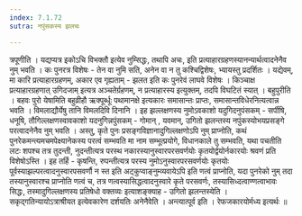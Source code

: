 ```yaml
---
index: 7.1.72
sutra: नपुंसकस्य झलचः

---
```

  त्रपूणीति । यद्यप्यत्र इकोऽचि विभक्तौ इत्येव नुम्सिद्धः, तथापि अचः, इति प्रत्याहारग्रहणस्यानन्यार्थत्वादनेनैव नुम् भवति । कः पुनरत्र विशेषः - तेन वा नुमि सति, अनेन वा न तु कश्चिद्विशेषः, भ्यायस्तु प्रदर्शितः । यद्येवम्, मा कारि प्रत्याहारग्रहणम्, अकार एव गृह्यताम् - झलत इति कः पुनरेवं लाघवे विशेषः । किञ्चाक्ष प्रत्याहारग्रहणात् उगिदजाम् इत्यत्र अञ्चतेर्ग्रहणम्, न प्रत्याहारस्य इत्युक्तम्, तदपि विघटितं स्यात् ।  बहुपुरीति । बहवः पुरो येषामिति बहुव्रीहौ ऋक्पूर्ब्धूः पथामानक्षे इत्यकारः समासान्तः प्राप्तः, समासान्तविधेरनित्यत्वान्न भवति । विमलाद्यौर्येषु तानि विमलदिवि दिनानि । इह झल्लक्षणस्य नुमोऽवकाशो यदुगिदनुपंसकम् - सर्पीषि, धनूषि, तौगिल्लक्षणस्वावकाशो यदनुगिन्नपुंसकम् - गोमान् , यवमान्, उगितो झलन्तस्य नपुंकस्योभयप्रसङ्गे परत्वादनेनैव नुम् भवति । अस्तु, कृते पुनः प्रसङ्गविज्ञानादुगिल्लक्षणोऽपि नुम् प्राप्नोति, कथं पुनरेकमन्त्यमचमपेक्ष्यानेकस्य परत्वं सम्भवति मा नाम सम्भूत्प्रयोगे, विधानकाले तु सम्भवति, यथा पचतीति लटः शपश्च तत्र तुदन्ती, नुदन्तीत्यत्र परस्थ नकारस्यानुस्वारपरसवर्णयोः कृतयोर्द्वयोर्नकारयोः श्रवणं प्रति विशेषोऽस्ति ।  इह तर्हि - कृषन्ति, रुपन्तीत्यत्र परस्य नुमोऽनुस्वारपरसवर्णयोः कृतयोः पूर्वस्याझल्परत्वादनुस्वारपसवर्णौ न स्त इति अट्कुप्वाङ्नुम्व्यवायेऽपि इति णत्वं प्राप्नोति, यदा पुनरेको नुम् तदा तस्यानुस्वारश्च प्राप्नोति णत्वं च, तत्र णत्वस्यासिद्धत्वादनुस्वारे कृते परसवर्णः, तस्यासिध्दत्वाण्णत्वाभावः सिद्धः, तस्मादुगिल्लक्षणस्य प्रतिषेधो वक्तव्यः इत्याशङ्क्याह - उगितो झलन्तस्येति । सकृद्गतिन्यायोऽत्राश्रीयत इत्येवकारेण दर्शयतिः अनेनैवेति ।  अन्त्यात्पूर्व इति । रेफजकारयोर्मध्य इत्यर्थः ॥